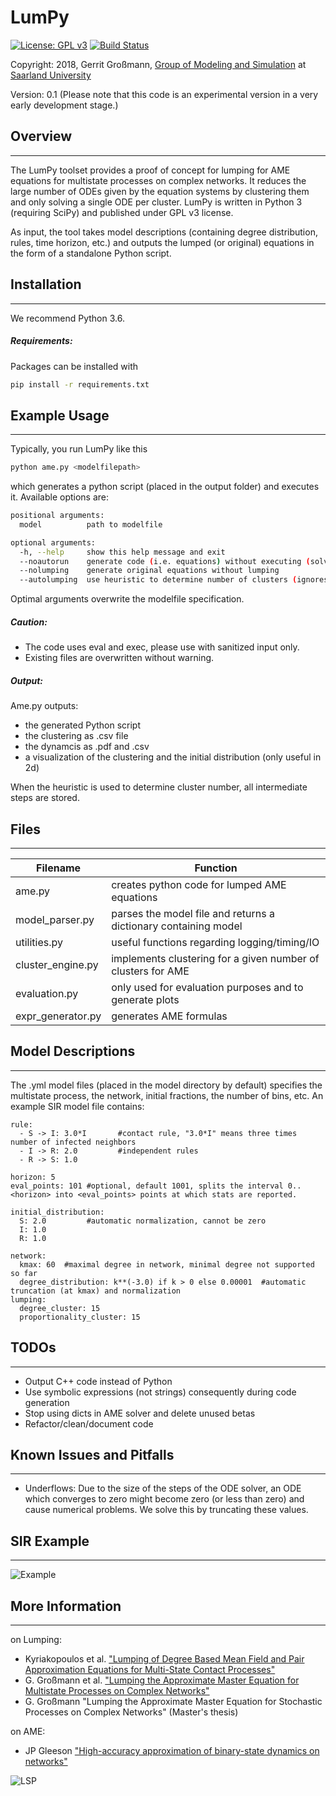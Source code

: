 
# LumPy
[![License: GPL v3](https://img.shields.io/badge/License-GPL%20v3-blue.svg)](http://www.gnu.org/licenses/gpl-3.0)
[![Build Status](https://travis-ci.org/gerritgr/LumPyQest.svg?branch=master)](https://travis-ci.org/gerritgr/LumPyQest)

Copyright: 2018, Gerrit Großmann, [Group of Modeling and Simulation](https://mosi.uni-saarland.de/) at [Saarland University](http://www.cs.uni-saarland.de/)

Version: 0.1 (Please note that this code is an experimental version in a very early development stage.)
## Overview
------------------
The LumPy toolset provides a proof of concept for lumping for AME equations for multistate processes on complex networks.
It reduces the large number of ODEs given by the equation systems by clustering them and only solving a single ODE per cluster.
LumPy is written in Python 3 (requiring SciPy) and published under GPL v3 license.

As input, the tool takes model descriptions (containing degree distribution, rules,
time horizon, etc.) and outputs the lumped (or original) equations in the form of a standalone Python script.
## Installation
------------------
We recommend Python 3.6.
##### Requirements:

Packages can be installed with
```sh
pip install -r requirements.txt
```

## Example Usage
-----------------
Typically, you run LumPy like this
```sh
python ame.py <modelfilepath>
```
which generates a python script (placed in the output folder) and executes it.
Available options are:
```sh
positional arguments:
  model          path to modelfile

optional arguments:
  -h, --help     show this help message and exit
  --noautorun    generate code (i.e. equations) without executing (solving) it
  --nolumping    generate original equations without lumping
  --autolumping  use heuristic to determine number of clusters (ignores cluster number in model spec. file)
```
Optimal arguments overwrite the modelfile specification.
##### Caution:
* The code uses eval and exec, please use with sanitized input only.
* Existing files are overwritten without warning.
##### Output:
Ame.py outputs:

* the generated Python script
* the clustering as .csv file
* the dynamcis as .pdf and .csv
* a visualization of the clustering and the initial distribution (only useful in 2d)

When the heuristic is used to determine cluster number, all intermediate steps are stored.

## Files
------------------
| Filename | Function |
| ------ | ------ |
| ame.py | creates python code for lumped AME equations|
| model_parser.py | parses the model file and returns a dictionary containing model |
| utilities.py | useful functions regarding logging/timing/IO |
| cluster_engine.py | implements clustering for a given number of clusters for AME|
| evaluation.py | only used for evaluation purposes and to generate plots |
| expr_generator.py | generates AME formulas |


## Model Descriptions
-----------------
The .yml model files (placed in the model directory by default) specifies the multistate process, the network, initial fractions, the number of bins, etc. An example SIR model file contains:
```
rule:  
  - S -> I: 3.0*I       #contact rule, "3.0*I" means three times number of infected neighbors
  - I -> R: 2.0         #independent rules
  - R -> S: 1.0  

horizon: 5
eval_points: 101 #optional, default 1001, splits the interval 0..<horizon> into <eval_points> points at which stats are reported.

initial_distribution:
  S: 2.0         #automatic normalization, cannot be zero
  I: 1.0
  R: 1.0

network:    
  kmax: 60  #maximal degree in network, minimal degree not supported so far
  degree_distribution: k**(-3.0) if k > 0 else 0.00001  #automatic truncation (at kmax) and normalization
lumping:
  degree_cluster: 15  
  proportionality_cluster: 15

```

## TODOs
------------------
*  Output C++ code instead of Python
*  Use symbolic expressions (not strings) consequently during code generation
*  Stop using dicts in AME solver and delete unused betas
*  Refactor/clean/document code

## Known Issues and Pitfalls
------------------
* Underflows:
  Due to the size of the steps of the ODE solver, an ODE which converges to
  zero might become zero (or less than zero) and cause numerical problems.
  We solve this by truncating these values.


## SIR Example
------------------
![Example](https://i.imgur.com/wQuYG21.png)

## More Information
------------------
on Lumping:

* Kyriakopoulos et al.
["Lumping of Degree Based Mean Field and Pair Approximation Equations for Multi-State Contact Processes"](https://journals.aps.org/pre/abstract/10.1103/PhysRevE.97.012301)
*  G. Großmann et al.
["Lumping the Approximate Master Equation for Multistate Processes on Complex Networks"](https://arxiv.org/abs/1804.02981)
* G. Großmann
"Lumping the Approximate Master Equation for Stochastic Processes on Complex Networks" (Master's thesis)

on AME:

* JP Gleeson
["High-accuracy approximation of binary-state dynamics on networks"](https://arxiv.org/pdf/1104.1537.pdf)

![LSP](http://25.media.tumblr.com/tumblr_mdwcwsB9Ji1rl3jgdo1_500.gif)
